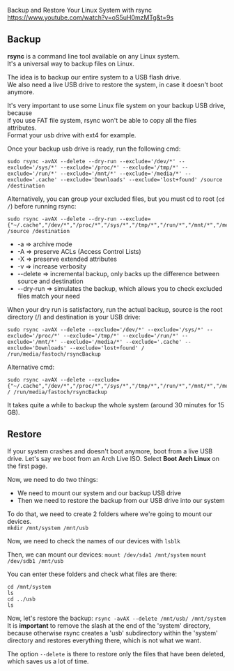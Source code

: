 Backup and Restore Your Linux System with rsync  
https://www.youtube.com/watch?v=oS5uH0mzMTg&t=9s  

## Backup

**rsync** is a command line tool available on any Linux system.  
It's a universal way to backup files on Linux.  

The idea is to backup our entire system to a USB flash drive.  
We also need a live USB drive to restore the system, in case it doesn't boot anymore.

It's very important to use some Linux file system on your backup USB drive, because   
if you use FAT file system, rsync won't be able to copy all the files attributes.  
Format your usb drive with ext4 for example.

Once your backup usb drive is ready, run the following cmd:
```
sudo rsync -avAX --delete --dry-run --exclude='/dev/*' --exclude='/sys/*' --exclude='/proc/*' --exclude='/tmp/*' --exclude='/run/*' --exclude='/mnt/*' --exclude='/media/*' --exclude='.cache' --exclude='Downloads' --exclude='lost+found' /source /destination
```

Alternatively, you can group your excluded files, but you must cd to root (`cd /`) before running rsync:
```
sudo rsync -avAX --delete --dry-run --exclude={"~/.cache","/dev/*","/proc/*","/sys/*","/tmp/*","/run/*","/mnt/*","/media/*","lost+found","~/Dowloads"} /source /destination
```

- -a => archive mode
- -A => preserve ACLs (Access Control Lists)
- -X => preserve extended attributes
- -v => increase verbosity
- --delete => incremental backup, only backs up the difference between source and destination
- --dry-run => simulates the backup, which allows you to check excluded files match your need

When your dry run is satisfactory, run the actual backup, source is the root directory (/) and destination is your USB drive:
```
sudo rsync -avAX --delete --exclude='/dev/*' --exclude='/sys/*' --exclude='/proc/*' --exclude='/tmp/*' --exclude='/run/*' --exclude='/mnt/*' --exclude='/media/*' --exclude='.cache' --exclude='Downloads' --exclude='lost+found' / /run/media/fastoch/rsyncBackup
```

Alternative cmd:
```
sudo rsync -avAX --delete --exclude={"~/.cache","/dev/*","/proc/*","/sys/*","/tmp/*","/run/*","/mnt/*","/media/*","lost+found","~/Dowloads"} / /run/media/fastoch/rsyncBackup
```

It takes quite a while to backup the whole system (around 30 minutes for 15 GB). 

## Restore

If your system crashes and doesn't boot anymore, boot from a live USB drive.
Let's say we boot from an Arch Live ISO. Select **Boot Arch Linux** on the first page.  

Now, we need to do two things:
- We need to mount our system and our backup USB drive
- Then we need to restore the backup from our USB drive into our system

To do that, we need to create 2 folders where we're going to mount our devices.  
`mkdir /mnt/system /mnt/usb`

Now, we need to check the names of our devices with `lsblk`

Then, we can mount our devices: 
`mount /dev/sda1 /mnt/system`
`mount /dev/sdb1 /mnt/usb`

You can enter these folders and check what files are there:
```
cd /mnt/system
ls
cd ../usb
ls
```

Now, let's restore the backup:
`rsync -avAX --delete /mnt/usb/ /mnt/system`
It is **important** to remove the slash at the end of the 'system' directory, because otherwise rsync creates a 'usb' subdirectory within the 'system' directory and restores everything there, which is not what we want.

The option `--delete` is there to restore only the files that have been deleted, which saves us a lot of time.
